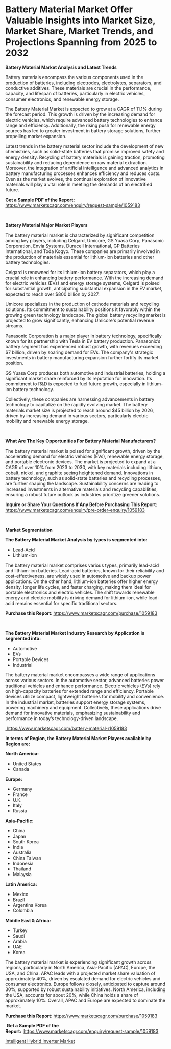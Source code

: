 <p><h1>Battery Material Market Offer Valuable Insights into Market Size, Market Share, Market Trends, and Projections Spanning from 2025 to 2032</h1></p><p><strong>Battery Material Market Analysis and Latest Trends</strong></p>
<p><p>Battery materials encompass the various components used in the production of batteries, including electrodes, electrolytes, separators, and conductive additives. These materials are crucial in the performance, capacity, and lifespan of batteries, particularly in electric vehicles, consumer electronics, and renewable energy storage.</p><p>The Battery Material Market is expected to grow at a CAGR of 11.1% during the forecast period. This growth is driven by the increasing demand for electric vehicles, which require advanced battery technologies to enhance range and efficiency. Additionally, the rising push for renewable energy sources has led to greater investment in battery storage solutions, further propelling market expansion.</p><p>Latest trends in the battery material sector include the development of new chemistries, such as solid-state batteries that promise improved safety and energy density. Recycling of battery materials is gaining traction, promoting sustainability and reducing dependence on raw material extraction. Moreover, the integration of artificial intelligence and advanced analytics in battery manufacturing processes enhances efficiency and reduces costs. Even as the market evolves, the continual exploration of innovative materials will play a vital role in meeting the demands of an electrified future.</p></p>
<p><strong>Get a Sample PDF of the Report:&nbsp;</strong> <a href="https://www.marketscagr.com/enquiry/request-sample/1059183?utm_campaign=3440&utm_medium=2&utm_source=Github&utm_content=ia&utm_term=07042025&utm_id=battery-material">https://www.marketscagr.com/enquiry/request-sample/1059183</a></p>
<p>&nbsp;</p>
<p><strong>Battery Material Major Market Players</strong></p>
<p><p>The battery material market is characterized by significant competition among key players, including Celgard, Umicore, GS Yuasa Corp, Panasonic Corporation, Envia Systems, Duracell International, GP Batteries International, and Toda Kogyo. These companies are primarily involved in the production of materials essential for lithium-ion batteries and other battery technologies.</p><p>Celgard is renowned for its lithium-ion battery separators, which play a crucial role in enhancing battery performance. With the increasing demand for electric vehicles (EVs) and energy storage systems, Celgard is poised for substantial growth, anticipating substantial expansion in the EV market, expected to reach over $800 billion by 2027.</p><p>Umicore specializes in the production of cathode materials and recycling solutions. Its commitment to sustainability positions it favorably within the growing green technology landscape. The global battery recycling market is projected to grow significantly, enhancing Umicore's potential revenue streams. </p><p>Panasonic Corporation is a major player in battery technology, specifically known for its partnership with Tesla in EV battery production. Panasonic’s battery segment has experienced robust growth, with revenues exceeding $7 billion, driven by soaring demand for EVs. The company's strategic investments in battery manufacturing expansion further fortify its market position.</p><p>GS Yuasa Corp produces both automotive and industrial batteries, holding a significant market share reinforced by its reputation for innovation. Its commitment to R&D is expected to fuel future growth, especially in lithium-ion battery technology.</p><p>Collectively, these companies are harnessing advancements in battery technology to capitalize on the rapidly evolving market. The battery materials market size is projected to reach around $45 billion by 2026, driven by increasing demand in various sectors, particularly electric mobility and renewable energy storage.</p></p>
<p>&nbsp;</p>
<p><strong>What Are The Key Opportunities For Battery Material Manufacturers?</strong></p>
<p><p>The battery material market is poised for significant growth, driven by the accelerating demand for electric vehicles (EVs), renewable energy storage, and portable electronic devices. The market is projected to expand at a CAGR of over 10% from 2023 to 2030, with key materials including lithium, cobalt, nickel, and graphite seeing heightened demand. Innovations in battery technology, such as solid-state batteries and recycling processes, are further shaping the landscape. Sustainability concerns are leading to increased investments in alternative materials and recycling capabilities, ensuring a robust future outlook as industries prioritize greener solutions.</p></p>
<p><strong>Inquire or Share Your Questions If Any Before Purchasing This Report:</strong> <a href="https://www.marketscagr.com/enquiry/pre-order-enquiry/1059183?utm_campaign=3440&utm_medium=2&utm_source=Github&utm_content=ia&utm_term=07042025&utm_id=battery-material">https://www.marketscagr.com/enquiry/pre-order-enquiry/1059183</a></p>
<p>&nbsp;</p>
<p><strong>Market Segmentation</strong></p>
<p><strong>The Battery Material Market Analysis by types is segmented into:</strong></p>
<p><ul><li>Lead-Acid</li><li>Lithium-Ion</li></ul></p>
<p><p>The battery material market comprises various types, primarily lead-acid and lithium-ion batteries. Lead-acid batteries, known for their reliability and cost-effectiveness, are widely used in automotive and backup power applications. On the other hand, lithium-ion batteries offer higher energy density, longer life cycles, and faster charging, making them ideal for portable electronics and electric vehicles. The shift towards renewable energy and electric mobility is driving demand for lithium-ion, while lead-acid remains essential for specific traditional sectors.</p></p>
<p><strong>Purchase this Report:&nbsp;</strong><a href="https://www.marketscagr.com/purchase/1059183?utm_campaign=3440&utm_medium=2&utm_source=Github&utm_content=ia&utm_term=07042025&utm_id=battery-material">https://www.marketscagr.com/purchase/1059183</a></p>
<p>&nbsp;</p>
<p><strong>The Battery Material Market Industry Research by Application is segmented into:</strong></p>
<p><ul><li>Automotive</li><li>EVs</li><li>Portable Devices</li><li>Industrial</li></ul></p>
<p><p>The battery material market encompasses a wide range of applications across various sectors. In the automotive sector, advanced batteries power traditional vehicles and enhance performance. Electric vehicles (EVs) rely on high-capacity batteries for extended range and efficiency. Portable devices utilize compact, lightweight batteries for mobility and convenience. In the industrial market, batteries support energy storage systems, powering machinery and equipment. Collectively, these applications drive demand for innovative materials, emphasizing sustainability and performance in today’s technology-driven landscape.</p></p>
<p><a href="https://www.marketscagr.com/battery-material-r1059183?utm_campaign=3440&utm_medium=2&utm_source=Github&utm_content=ia&utm_term=07042025&utm_id=battery-material">&nbsp;https://www.marketscagr.com/battery-material-r1059183</a></p>
<p><strong>In terms of Region, the Battery Material Market Players available by Region are:</strong></p>
<p>
    <p> <strong> North America: </strong>
        <ul>
            <li>United States</li>
            <li>Canada</li>
        </ul>
        </p> 
    <p> <strong> Europe: </strong>
        <ul>
            <li>Germany</li>
            <li>France</li>
            <li>U.K.</li>
            <li>Italy</li>
            <li>Russia</li>
        </ul>
        </p> 
    <p> <strong> Asia-Pacific: </strong>
        <ul>
            <li>China</li>
            <li>Japan</li>
            <li>South Korea</li>
            <li>India</li>
            <li>Australia</li>
            <li>China Taiwan</li>
            <li>Indonesia</li>
            <li>Thailand</li>
            <li>Malaysia</li>
        </ul>
        </p> 
    <p> <strong> Latin America: </strong>
        <ul>
            <li>Mexico</li>
            <li>Brazil</li>
            <li>Argentina Korea</li>
            <li>Colombia</li>
        </ul>
        </p> 
    <p> <strong> Middle East & Africa: </strong>
        <ul>
            <li>Turkey</li>
            <li>Saudi</li>
            <li>Arabia</li>
            <li>UAE</li>
            <li>Korea</li>
        </ul>
    </p>
    </p>
<p><p>The battery material market is experiencing significant growth across regions, particularly in North America, Asia-Pacific (APAC), Europe, the USA, and China. APAC leads with a projected market share valuation of approximately 40%, driven by escalated demand for electric vehicles and consumer electronics. Europe follows closely, anticipated to capture around 30%, supported by robust sustainability initiatives. North America, including the USA, accounts for about 20%, while China holds a share of approximately 10%. Overall, APAC and Europe are expected to dominate the market.</p></p>
<p><strong>Purchase this Report: </strong><a href="https://www.marketscagr.com/purchase/1059183?utm_campaign=3440&utm_medium=2&utm_source=Github&utm_content=ia&utm_term=07042025&utm_id=battery-material">https://www.marketscagr.com/purchase/1059183</a></p>
<p>&nbsp;<strong>Get a Sample PDF of the Report:&nbsp;&nbsp;</strong><a href="https://www.marketscagr.com/enquiry/request-sample/1059183?utm_campaign=3440&utm_medium=2&utm_source=Github&utm_content=ia&utm_term=07042025&utm_id=battery-material">https://www.marketscagr.com/enquiry/request-sample/1059183</a></p>
<p><strong></strong></p>
<p><p><a href="https://github.com/wyettillesr4/Market-Research-Report-List-1/blob/main/intelligent-hybrid-inverter-market.md?utm_campaign=3440&utm_medium=2&utm_source=Github&utm_content=ia&utm_term=07042025&utm_id=battery-material">Intelligent Hybrid Inverter Market</a></p></p>